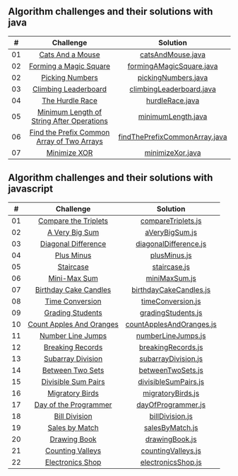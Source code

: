 ## Algorithm challenges and their solutions with java

|  #  |                                                              Challenge                                                              |                                    Solution                                     |
| :-: | :---------------------------------------------------------------------------------------------------------------------------------: | :-----------------------------------------------------------------------------: |
| 01  |                [Cats And a Mouse](https://www.hackerrank.com/challenges/cats-and-a-mouse/problem?isFullScreen=true)                 |             [catsAndMouse.java](./solutions/java/catsAndMouse.java)             |
| 02  |           [Forming a Magic Square](https://www.hackerrank.com/challenges/magic-square-forming/problem?isFullScreen=true)            |      [formingAMagicSquare.java](./solutions/java/formingAMagicSquare.java)      |
| 02  |                 [Picking Numbers](https://www.hackerrank.com/challenges/picking-numbers/problem?isFullScreen=true)                  |           [pickingNumbers.java](./solutions/java/pickingNumbers.java)           |
| 03  |          [Climbing Leaderboard](https://www.hackerrank.com/challenges/climbing-the-leaderboard/problem?isFullScreen=true)           |      [climbingLeaderboard.java](./solutions/java/climbingLeaderboard.java)      |
| 04  |                 [The Hurdle Race](https://www.hackerrank.com/challenges/the-hurdle-race/problem?isFullScreen=true)                  |               [hurdleRace.java](./solutions/java/hurdleRace.java)               |
| 05  |  [Minimum Length of String After Operations](https://leetcode.com/problems/minimum-length-of-string-after-operations/description/)  |            [minimumLength.java](./solutions/java/minimumLength.java)            |
| 06  | [Find the Prefix Common Array of Two Arrays](https://leetcode.com/problems/find-the-prefix-common-array-of-two-arrays/description/) | [findThePrefixCommonArray.java](./solutions/java/findThePrefixCommonArray.java) |
| 07  |                               [Minimize XOR](https://leetcode.com/problems/minimize-xor/description/)                               |              [minimizeXor.java](./solutions/java/minimizeXor.java)              |

## Algorithm challenges and their solutions with javascript

|  #  |                                                      Challenge                                                      |                                  Solution                                   |
| :-: | :-----------------------------------------------------------------------------------------------------------------: | :-------------------------------------------------------------------------: |
| 01  |    [Compare the Triplets](https://www.hackerrank.com/challenges/compare-the-triplets/problem?isFullScreen=true)     |       [compareTriplets.js](./solutions/javascript/compareTriplets.js)       |
| 02  |          [A Very Big Sum](https://www.hackerrank.com/challenges/a-very-big-sum/problem?isFullScreen=true)           |           [aVeryBigSum.js](./solutions/javascript/aVeryBigSum.js)           |
| 03  |     [Diagonal Difference](https://www.hackerrank.com/challenges/diagonal-difference/problem?isFullScreen=true)      |    [diagonalDifference.js](./solutions/javascript/diagonalDifference.js)    |
| 04  |              [Plus Minus](https://www.hackerrank.com/challenges/plus-minus/problem?isFullScreen=true)               |             [plusMinus.js](./solutions/javascript/plusMinus.js)             |
| 05  |               [Staircase](https://www.hackerrank.com/challenges/staircase/problem?isFullScreen=true)                |             [staircase.js](./solutions/javascript/staircase.js)             |
| 06  |            [Mini-Max Sum](https://www.hackerrank.com/challenges/mini-max-sum/problem?isFullScreen=true)             |            [miniMaxSum.js](./solutions/javascript/miniMaxSum.js)            |
| 07  |   [Birthday Cake Candles](https://www.hackerrank.com/challenges/birthday-cake-candles/problem?isFullScreen=true)    |   [birthdayCakeCandles.js](./solutions/javascript/birthdayCakeCandles.js)   |
| 08  |         [Time Conversion](https://www.hackerrank.com/challenges/time-conversion/problem?isFullScreen=true)          |        [timeConversion.js](./solutions/javascript/timeConversion.js)        |
| 09  |             [Grading Students](https://www.hackerrank.com/challenges/grading/problem?isFullScreen=true)             |       [gradingStudents.js](./solutions/javascript/gradingStudents.js)       |
| 10  |    [Count Apples And Oranges](https://www.hackerrank.com/challenges/apple-and-orange/problem?isFullScreen=true)     | [countApplesAndOranges.js](./solutions/javascript/countApplesAndOranges.js) |
| 11  |            [Number Line Jumps](https://www.hackerrank.com/challenges/kangaroo/problem?isFullScreen=true)            |       [numberLineJumps.js](./solutions/javascript/numberLineJumps.js)       |
| 12  | [Breaking Records](https://www.hackerrank.com/challenges/breaking-best-and-worst-records/problem?isFullScreen=true) |       [breakingRecords.js](./solutions/javascript/breakingRecords.js)       |
| 13  |        [Subarray Division](https://www.hackerrank.com/challenges/the-birthday-bar/problem?isFullScreen=true)        |      [subarrayDivision.js](./solutions/javascript/subarrayDivision.js)      |
| 14  |        [Between Two Sets](https://www.hackerrank.com/challenges/between-two-sets/problem?isFullScreen=true)         |        [betweenTwoSets.js](./solutions/javascript/betweenTwoSets.js)        |
| 15  |     [Divisible Sum Pairs](https://www.hackerrank.com/challenges/divisible-sum-pairs/problem?isFullScreen=true)      |     [divisibleSumPairs.js](./solutions/javascript/divisibleSumPairs.js)     |
| 16  |         [Migratory Birds](https://www.hackerrank.com/challenges/migratory-birds/problem?isFullScreen=true)          |        [migratoryBirds.js](./solutions/javascript/migratoryBirds.js)        |
| 17  |   [Day of the Programmer](https://www.hackerrank.com/challenges/day-of-the-programmer/problem?isFullScreen=true)    |       [dayOfProgrammer.js](./solutions/javascript/dayOfProgrammer.js)       |
| 18  |            [Bill Division](https://www.hackerrank.com/challenges/bon-appetit/problem?isFullScreen=true)             |          [billDivision.js](./solutions/javascript/billDivision.js)          |
| 19  |           [Sales by Match](https://www.hackerrank.com/challenges/sock-merchant/problem?isFullScreen=true)           |          [salesByMatch.js](./solutions/javascript/salesByMatch.js)          |
| 20  |            [Drawing Book](https://www.hackerrank.com/challenges/drawing-book/problem?isFullScreen=true)             |           [drawingBook.js](./solutions/javascript/drawingBook.js)           |
| 21  |        [Counting Valleys](https://www.hackerrank.com/challenges/counting-valleys/problem?isFullScreen=true)         |       [countingValleys.js](./solutions/javascript/countingValleys.js)       |
| 22  |        [Electronics Shop](https://www.hackerrank.com/challenges/electronics-shop/problem?isFullScreen=true)         |       [electronicsShop.js](./solutions/javascript/electronicsShop.js)       |
